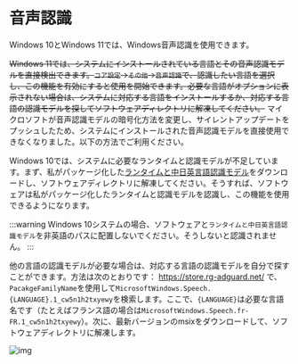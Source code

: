 # 音声認識

Windows 10とWindows 11では、Windows音声認識を使用できます。

~~Windows 11では、システムにインストールされている言語とその音声認識モデルを直接検出できます。`コア設定`->`その他`->`音声認識`で、認識したい言語を選択し、この機能を有効にすると使用を開始できます。必要な言語がオプションに表示されない場合は、システムに対応する言語をインストールするか、対応する言語の認識モデルを探してソフトウェアディレクトリに解凍してください。~~ マイクロソフトが音声認識モデルの暗号化方法を変更し、サイレントアップデートをプッシュしたため、システムにインストールされた音声認識モデルを直接使用できなくなりました。以下の方法でご利用ください。

Windows 10では、システムに必要なランタイムと認識モデルが不足しています。まず、私がパッケージ化した[ランタイムと中日英言語認識モデル](https://lunatranslator.org/Resource/DirectLiveCaptions.zip)をダウンロードし、ソフトウェアディレクトリに解凍してください。そうすれば、ソフトウェアは私がパッケージ化したランタイムと認識モデルを認識し、この機能を使用できるようになります。

:::warning
Windows 10システムの場合、ソフトウェアと`ランタイムと中日英言語認識モデル`を非英語のパスに配置しないでください。そうしないと認識されません。
:::

他の言語の認識モデルが必要な場合は、対応する言語の認識モデルを自分で探すことができます。方法は次のとおりです：
https://store.rg-adguard.net/ で、`PacakgeFamilyName`を使用して`MicrosoftWindows.Speech.{LANGUAGE}.1_cw5n1h2txyewy`を検索します。ここで、`{LANGUAGE}`は必要な言語名です（たとえばフランス語の場合は`MicrosoftWindows.Speech.fr-FR.1_cw5n1h2txyewy`）。次に、最新バージョンのmsixをダウンロードして、ソフトウェアディレクトリに解凍します。

![img](https://image.lunatranslator.org/zh/srpackage.png)